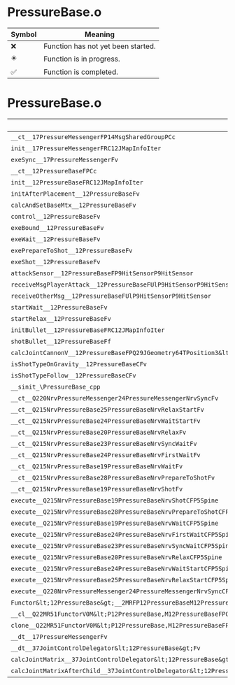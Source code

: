 # PressureBase.o
| Symbol | Meaning 
| ------------- | ------------- 
| :x: | Function has not yet been started. 
| :eight_pointed_black_star: | Function is in progress. 
| :white_check_mark: | Function is completed. 


# PressureBase.o
| Symbol | Decompiled? |
| ------------- | ------------- |
| `__ct__17PressureMessengerFP14MsgSharedGroupPCc` | :white_check_mark: |
| `init__17PressureMessengerFRC12JMapInfoIter` | :white_check_mark: |
| `exeSync__17PressureMessengerFv` | :white_check_mark: |
| `__ct__12PressureBaseFPCc` | :white_check_mark: |
| `init__12PressureBaseFRC12JMapInfoIter` | :white_check_mark: |
| `initAfterPlacement__12PressureBaseFv` | :x: |
| `calcAndSetBaseMtx__12PressureBaseFv` | :white_check_mark: |
| `control__12PressureBaseFv` | :white_check_mark: |
| `exeBound__12PressureBaseFv` | :white_check_mark: |
| `exeWait__12PressureBaseFv` | :white_check_mark: |
| `exePrepareToShot__12PressureBaseFv` | :white_check_mark: |
| `exeShot__12PressureBaseFv` | :white_check_mark: |
| `attackSensor__12PressureBaseFP9HitSensorP9HitSensor` | :white_check_mark: |
| `receiveMsgPlayerAttack__12PressureBaseFUlP9HitSensorP9HitSensor` | :white_check_mark: |
| `receiveOtherMsg__12PressureBaseFUlP9HitSensorP9HitSensor` | :white_check_mark: |
| `startWait__12PressureBaseFv` | :white_check_mark: |
| `startRelax__12PressureBaseFv` | :white_check_mark: |
| `initBullet__12PressureBaseFRC12JMapInfoIter` | :white_check_mark: |
| `shotBullet__12PressureBaseFf` | :white_check_mark: |
| `calcJointCannonV__12PressureBaseFPQ29JGeometry64TPosition3&lt;Q29JGeometry38TMatrix34&lt;Q29JGeometry13SMatrix34C&lt;f&gt;&gt;&gt;RC19JointControllerInfo` | :x: |
| `isShotTypeOnGravity__12PressureBaseCFv` | :white_check_mark: |
| `isShotTypeFollow__12PressureBaseCFv` | :white_check_mark: |
| `__sinit_\PressureBase_cpp` | :white_check_mark: |
| `__ct__Q220NrvPressureMessenger24PressureMessengerNrvSyncFv` | :white_check_mark: |
| `__ct__Q215NrvPressureBase25PressureBaseNrvRelaxStartFv` | :white_check_mark: |
| `__ct__Q215NrvPressureBase24PressureBaseNrvWaitStartFv` | :white_check_mark: |
| `__ct__Q215NrvPressureBase20PressureBaseNrvRelaxFv` | :white_check_mark: |
| `__ct__Q215NrvPressureBase23PressureBaseNrvSyncWaitFv` | :white_check_mark: |
| `__ct__Q215NrvPressureBase24PressureBaseNrvFirstWaitFv` | :white_check_mark: |
| `__ct__Q215NrvPressureBase19PressureBaseNrvWaitFv` | :white_check_mark: |
| `__ct__Q215NrvPressureBase28PressureBaseNrvPrepareToShotFv` | :white_check_mark: |
| `__ct__Q215NrvPressureBase19PressureBaseNrvShotFv` | :white_check_mark: |
| `execute__Q215NrvPressureBase19PressureBaseNrvShotCFP5Spine` | :white_check_mark: |
| `execute__Q215NrvPressureBase28PressureBaseNrvPrepareToShotCFP5Spine` | :white_check_mark: |
| `execute__Q215NrvPressureBase19PressureBaseNrvWaitCFP5Spine` | :white_check_mark: |
| `execute__Q215NrvPressureBase24PressureBaseNrvFirstWaitCFP5Spine` | :white_check_mark: |
| `execute__Q215NrvPressureBase23PressureBaseNrvSyncWaitCFP5Spine` | :white_check_mark: |
| `execute__Q215NrvPressureBase20PressureBaseNrvRelaxCFP5Spine` | :white_check_mark: |
| `execute__Q215NrvPressureBase24PressureBaseNrvWaitStartCFP5Spine` | :white_check_mark: |
| `execute__Q215NrvPressureBase25PressureBaseNrvRelaxStartCFP5Spine` | :white_check_mark: |
| `execute__Q220NrvPressureMessenger24PressureMessengerNrvSyncCFP5Spine` | :white_check_mark: |
| `Functor&lt;12PressureBase&gt;__2MRFP12PressureBaseM12PressureBaseFPCvPv_v_Q22MR51FunctorV0M&lt;P12PressureBase,M12PressureBaseFPCvPv_v&gt;` | :white_check_mark: |
| `__cl__Q22MR51FunctorV0M&lt;P12PressureBase,M12PressureBaseFPCvPv_v&gt;CFv` | :white_check_mark: |
| `clone__Q22MR51FunctorV0M&lt;P12PressureBase,M12PressureBaseFPCvPv_v&gt;CFP7JKRHeap` | :white_check_mark: |
| `__dt__17PressureMessengerFv` | :white_check_mark: |
| `__dt__37JointControlDelegator&lt;12PressureBase&gt;Fv` | :white_check_mark: |
| `calcJointMatrix__37JointControlDelegator&lt;12PressureBase&gt;FPQ29JGeometry64TPosition3&lt;Q29JGeometry38TMatrix34&lt;Q29JGeometry13SMatrix34C&lt;f&gt;&gt;&gt;RC19JointControllerInfo` | :x: |
| `calcJointMatrixAfterChild__37JointControlDelegator&lt;12PressureBase&gt;FPQ29JGeometry64TPosition3&lt;Q29JGeometry38TMatrix34&lt;Q29JGeometry13SMatrix34C&lt;f&gt;&gt;&gt;RC19JointControllerInfo` | :x: |
